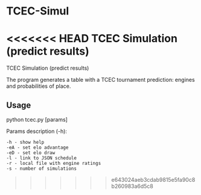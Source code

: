 # TCEC-Simul
<<<<<<< HEAD
TCEC Simulation (predict results)
=======
TCEC Simulation (predict results)

The program generates a table with a TCEC tournament prediction: engines and probabilities of place.

## Usage
python tcec.py [params]

Params description (-h):
```
-h - show help
-eA - set elo advantage
-eD - set elo draw
-l - link to JSON schedule
-r - local file with engine ratings
-s - number of simulations
```
>>>>>>> e643024aeb3cdab9815e5fa90c8b260983a6d5c8
